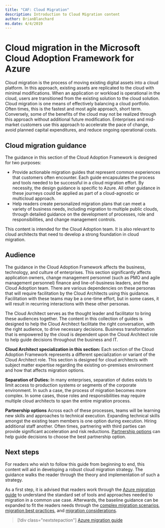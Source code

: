 ```yaml
---
title: "CAF: Cloud Migration"
description: Introduction to Cloud Migration content
author: BrianBlanchard
ms.date: 4/4/2019
---
```


# Cloud migration in the Microsoft Cloud Adoption Framework for Azure

Cloud migration is the process of moving existing digital assets into a cloud platform. In this approach, existing assets are replicated to the cloud with minimal modifications. When an application or workload is operational in the cloud, users are transitioned from the existing solution to the cloud solution. Cloud migration is one means of effectively balancing a cloud portfolio. Often times, this is the fastest and most agile approach, short term. Conversely, some of the benefits of the cloud may not be realized through this approach without additional future modification. Enterprises and mid-market customers use this approach to accelerate the pace of change, avoid planned capital expenditures, and reduce ongoing operational costs.

## Cloud migration guidance

The guidance in this section of the Cloud Adoption Framework is designed for two purposes:

- Provide actionable migration guides that represent common experiences that customers often encounter. Each guide encapsulates the process and tools needed to be successful in a cloud migration effort. By necessity, the design guidance is specific to Azure. All other guidance in these journeys could be applied as part of a cloud-agnostic or multicloud approach.
- Help readers create personalized migration plans that can meet a variety of business needs, including migration to multiple public clouds, through detailed guidance on the development of processes, role and responsibilities, and change management controls.

This content is intended for the Cloud Adoption team. It is also relevant to cloud architects that need to develop a strong foundation in cloud migration.

## Audience

The guidance in the Cloud Adoption Framework affects the business, technology, and culture of enterprises. This section significantly affects application owners, change management personnel (such as PMO and agile management personnel) finance and line-of-business leaders, and the Cloud Adoption team. There are various dependencies on these personas that will require facilitation by the Cloud Architects using this guidance. Facilitation with these teams may be a one-time effort, but in some cases, it will result in recurring interactions with these other personas.

The Cloud Architect serves as the thought leader and facilitator to bring these audiences together. The content in this collection of guides is designed to help the Cloud Architect facilitate the right conversation, with the right audience, to drive necessary decisions. Business transformation that is empowered by the cloud is dependent upon the Cloud Architect role to help guide decisions throughout the business and IT.

**Cloud Architect specialization in this section:** Each section of the Cloud Adoption Framework represents a different specialization or variant of the Cloud Architect role. This section is designed for cloud architects with subject matter expertise regarding the existing on-premises environment and how that affects migration options.

**Separation of Duties:** In many enterprises, separation of duties exists to limit access to production systems or segments of the corporate environment. In such a case, the process of migration becomes more complex. In some cases, those roles and responsibilities may require multiple cloud architects to span the entire migration process.

**Partnership options** Across each of these processes, teams will be learning new skills and approaches to technical execution. Expanding technical skills amongst the existing team members is one option during execution. Hiring additional staff another. Often times, partnering with third parties can provide significant acceleration and risk reductions. [Partnership options](./migration-considerations/assess/partnership-options.md) can help guide decisions to choose the best partnership option.

## Next steps

For readers who wish to follow this guide from beginning to end, this content will aid in developing a robust cloud migration strategy. The guidance walks the reader through the theory and implementation of such a strategy.

As a first step, it is advised that readers work through the [Azure migration guide](./azure-migration-guide/overview.md) to understand the standard set of tools and approaches needed to migration in a common use case. Afterwards, the baseline guidance can be expanded to fit the readers needs through the [complex migration scenarios](./expanded-scope/overview.md), [migration best practices](./azure-best-practices/overview.md), and [migration considerations](./migration-considerations/overview.md).

> [!div class="nextstepaction"]
> [Azure migration guide](./azure-migration-guide/overview.md)
